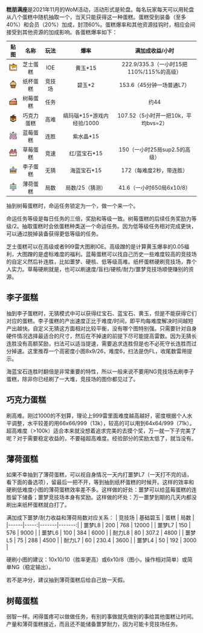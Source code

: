 **糕朋满座**是2021年11月的WoM活动，活动形式是轮盘。每名玩家每天可以用轮盘从八个蛋糕中随机抽取一个，当天只能获得这一种蛋糕。蛋糕受到装备（至多40%）和会员（20%）加成，封顶60%。蛋糕爆率和其他资源挂钩时，相应会间接受到其他资源的加成影响。各蛋糕爆率如下：

|贴图|名称|玩法|爆率|满加成收益/小时|
|:-:|:-:|:-:|:-:|:-:|
|<img src="https://github.com/putianyi889/Minesweeper-makes-me-happy/blob/main/wiki/images/piece-of-cake/507.svg" width=20>|芝士蛋糕|IOE|黄玉*15|222.9/335.3（一小时15把110%/115%的高级）|
|<img src="https://github.com/putianyi889/Minesweeper-makes-me-happy/blob/main/wiki/images/piece-of-cake/515.svg" width=20>|纸杯蛋糕|竞技场|碧玉*2|153.6（45分钟一场普通L7）|
|<img src="https://github.com/putianyi889/Minesweeper-makes-me-happy/blob/main/wiki/images/piece-of-cake/514.svg" width=20>|树莓蛋糕|任务||约44|
|<img src="https://github.com/putianyi889/Minesweeper-makes-me-happy/blob/main/wiki/images/piece-of-cake/511.svg" width=20>|巧克力蛋糕|高难|缟玛瑙\*15+游戏内经验/1000|107.52（5小时开一把10k，平均bvs=2）|
|<img src="https://github.com/putianyi889/Minesweeper-makes-me-happy/blob/main/wiki/images/piece-of-cake/510.svg" width=20>|蓝莓蛋糕|连胜|紫水晶*15||
|<img src="https://github.com/putianyi889/Minesweeper-makes-me-happy/blob/main/wiki/images/piece-of-cake/508.svg" width=20>|草莓蛋糕|竞速|红/蓝宝石*15|150（一小时25局sup2.5的高级）|
|<img src="https://github.com/putianyi889/Minesweeper-makes-me-happy/blob/main/wiki/images/piece-of-cake/512.svg" width=20>|李子蛋糕|无猜|海蓝宝石*15|172（每难度2秒，带连胜）|
|<img src="https://github.com/putianyi889/Minesweeper-makes-me-happy/blob/main/wiki/images/piece-of-cake/513.svg" width=20>|薄荷蛋糕|局数|局数/25（猜测）|41.6（一小时650局6x10/8）|

抽到树莓蛋糕时，命运任务锁定为一个，做一个来一个。

命运任务等级是每日任务的三倍，奖励和等级一致。树莓蛋糕的后续任务奖励为等级/2。抽取蛋糕时会依蛋糕种类送一个命运任务。因为低等级任务相对完成更快，可以通过脱掉装备获得更低等级的任务。

芝士蛋糕可以在高级或者999雷大图刷IOE。高级蹭的是计算黄玉爆率的0.05福利，大图蹭的是虚标难度的福利。蓝莓蛋糕可以找自己历史一些难度较高的竞技场的自定义然后补连胜，比如噩梦、硬核、低等级高难。纸杯蛋糕硬刷竞技场，靠个人实力。草莓硬刷就是，也可以刷速度/盲扫/硬核/耐力/噩梦竞技场顺便赚别的资源。

## 李子蛋糕
抽到李子蛋糕时，无猜模式中可以获得红宝石、蓝宝石、黄玉，但是不能获得它们对应的蛋糕。李子蛋糕的产出速度正比于难度/时间，即平均每难度解决时间越短产出越快。自定义无猜这方面相对比较平衡，没有哪个图特别强。只需要针对自身硬件情况选择最适合的尺寸，然后在不掉速的前提下尽可能提高雷数。因为无猜长连胜没有高额奖励，扫法可以适当提速，需要追求连胜但是也不必死守长连胜而过分掉速。这里推荐一个高密度小图8x9/26，难度6，扫法是伪FL，收尾数雷用提示。

海蓝宝石连胜时翻倍是非常重要的特性，所以一般来说不要用NG竞技场去刷李子蛋糕，除非你已经刷了一大堆，竞技场的图你都见过了。

## 巧克力蛋糕
刷高难。刚过1000的不划算，理论上999雷里面难度越高越好，密度根据个人水平调整，水平较差的用66x66/999（13k），较高的可以用到64x64/999（71k）。超高难度（>100k）适合本来就没想着追求完美的去摸个奖，万一就一下子完美了呢？对于需要稳定收益的，不要碰超高难度。经验部分的奖励太低了，就当没有。

## 薄荷蛋糕
如果不幸抽到了薄荷蛋糕，可以视自身情况一天内打噩梦L7（一天打不完的话，看下面的备选项），留最后一把不开，等到抽到纸杯蛋糕的时候开。这样的效率和硬刷低难度小图的薄荷蛋糕效率差不多。这样做的好处：噩梦可以给蓝莓蛋糕的连胜留下储备；噩梦竞技场本身有奖励。这样做的坏处：万一噩梦到期的几天内都没刷出来纸杯蛋糕就白打了。

满加成下噩梦/耐力收益和薄荷局数对应关系：
| 竞技场  | 基础碧玉  | 蛋糕    | 局数    |
|------|-----:|-------|-------:|
| 噩梦L8 | 200 | 768   | 12000 |
| 噩梦L7 | 150 | 576   | 9000  |
| 噩梦L6 | 100 | 384   | 6000  |
| 耐力L8 | 80  | 307.2 | 4800  |
| 噩梦L5 | 75  | 288   | 4500  |
| 耐力L7 | 60  | 230.4 | 3600  |
| 噩梦L4 | 50  | 192   | 3000  |

硬刷小图的建议：10x10/10（胜率更高）或6x10/8（图小，操作相对简单）或简单NG（稳定输出）。

若不是冲分，建议抽到薄荷蛋糕后给自己放一天假。

## 树莓蛋糕
弱智一样。闲得蛋疼可以做做任务，有别的事做就先做别的事给其他蛋糕让时间。产量和薄荷蛋糕接近，而且还不能储备噩梦耐力，因为可能卡竞技场任务。